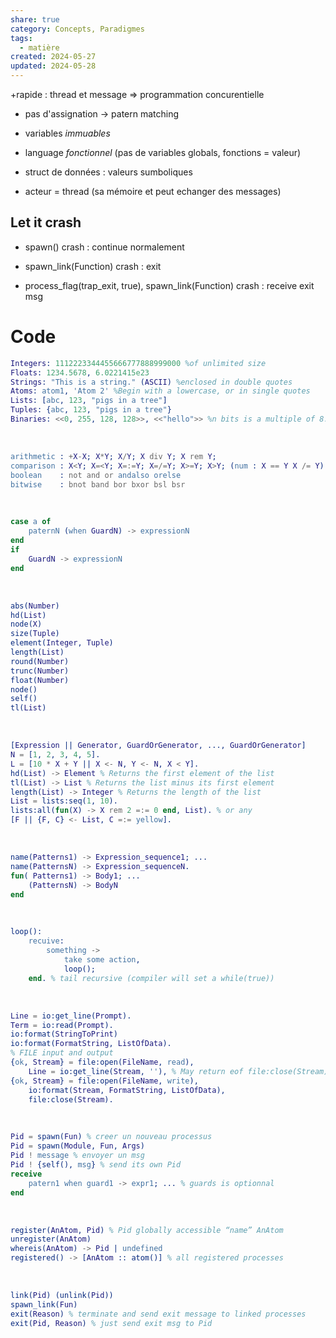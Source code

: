```yaml
---  
share: true  
category: Concepts, Paradigmes  
tags:  
  - matière  
created: 2024-05-27  
updated: 2024-05-28  
---  
```

+rapide : thread et message ⇒ programmation concurentielle  
  
- pas d'assignation → patern matching  
  
- variables *immuables*  
  
- language *fonctionnel* (pas de variables globals, fonctions = valeur)  
  
- struct de données : valeurs sumboliques  
  
- acteur = thread (sa mémoire et peut echanger des messages)  
## Let it crash  
  
- spawn() crash : continue normalement  
  
- spawn_link(Function) crash : exit  
  
- process_flag(trap_exit, true), spawn_link(Function) crash : receive exit msg  
# Code  
```erlang title:"data Types"  
Integers: 1112223344455666777888999000 %of unlimited size  
Floats: 1234.5678, 6.0221415e23  
Strings: "This is a string." (ASCII) %enclosed in double quotes  
Atoms: atom1, 'Atom 2' %Begin with a lowercase, or in single quotes  
Lists: [abc, 123, "pigs in a tree"]  
Tuples: {abc, 123, "pigs in a tree"}  
Binaries: <<0, 255, 128, 128>>, <<"hello">> %n bits is a multiple of 8.  
```  
&nbsp;  
```erlang title:"Operations"  
arithmetic : +X-X; X*Y; X/Y; X div Y; X rem Y;  
comparison : X<Y; X=<Y; X=:=Y; X=/=Y; X>=Y; X>Y; (num : X == Y X /= Y)  
boolean    : not and or andalso orelse  
bitwise    : bnot band bor bxor bsl bsr  
```  
&nbsp;  
```erlang title:"if, case"  
case a of  
	paternN (when GuardN) -> expressionN  
end  
if  
	GuardN -> expressionN  
end  
```  
&nbsp;  
```erlang title:Guards  
abs(Number)   
hd(List)   
node(X)   
size(Tuple)   
element(Integer, Tuple)   
length(List)   
round(Number)   
trunc(Number)   
float(Number)   
node()   
self()   
tl(List)  
```  
&nbsp;  
```erlang title:lists  
[Expression || Generator, GuardOrGenerator, ..., GuardOrGenerator]  
N = [1, 2, 3, 4, 5].   
L = [10 * X + Y || X <- N, Y <- N, X < Y].  
hd(List) -> Element % Returns the first element of the list  
tl(List) -> List % Returns the list minus its first element  
length(List) -> Integer % Returns the length of the list  
List = lists:seq(1, 10).  
lists:all(fun(X) -> X rem 2 =:= 0 end, List). % or any  
[F || {F, C} <- List, C =:= yellow].  
```  
&nbsp;  
```erlang title:"function"  
name(Patterns1) -> Expression_sequence1; ...  
name(PatternsN) -> Expression_sequenceN.  
fun( Patterns1) -> Body1; ...  
	(PatternsN) -> BodyN  
end  
```  
&nbsp;  
```erlang title:recursion  
loop():  
	recuive:  
		something ->   
			take some action,  
			loop();  
	end. % tail recursive (compiler will set a while(true))  
```  
&nbsp;  
```erlang title:"Input - output"  
Line = io:get_line(Prompt).  
Term = io:read(Prompt).  
io:format(StringToPrint)  
io:format(FormatString, ListOfData).  
% FILE input and output  
{ok, Stream} = file:open(FileName, read),  
	Line = io:get_line(Stream, ''), % May return eof file:close(Stream).  
{ok, Stream} = file:open(FileName, write),  
	io:format(Stream, FormatString, ListOfData),   
	file:close(Stream).  
```  
&nbsp;  
```erlang title:messages  
Pid = spawn(Fun) % creer un nouveau processus  
Pid = spawn(Module, Fun, Args)  
Pid ! message % envoyer un msg  
Pid ! {self(), msg} % send its own Pid  
receive  
	patern1 when guard1 -> expr1; ... % guards is optionnal  
end  
```  
&nbsp;  
```erlang title:registering  
register(AnAtom, Pid) % Pid globally accessible “name” AnAtom  
unregister(AnAtom)  
whereis(AnAtom) -> Pid | undefined   
registered() -> [AnAtom :: atom()] % all registered processes  
```  
&nbsp;  
```erlang title:linking  
link(Pid) (unlink(Pid))  
spawn_link(Fun)  
exit(Reason) % terminate and send exit message to linked processes  
exit(Pid, Reason) % just send exit msg to Pid  
```  
